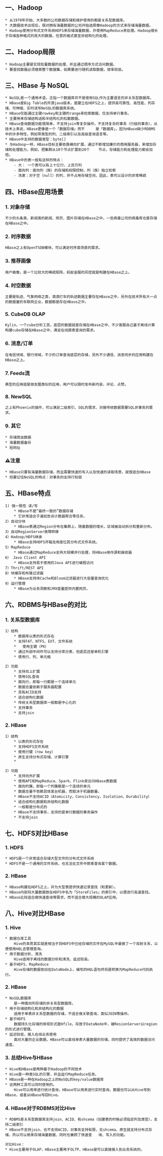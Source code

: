 ##  一、Hadoop

```
* 从1970年开始，大多数的公司数据存储和维护使用的都是关系型数据库。
* 大数据技术出现后，很对拥有海量数据的公司开始选择像Hadoop的方式来存储海量数据。
* Hadoop使用分布式文件系统HDFS来存储海量数据，并使用MapReduce来处理。Hadoop擅长于存储各种格式的庞大的数据，任意的格式甚至非结构化的处理。
```

## 二、Hadoop局限

```
* Hadoop主要是实现批量数据的处理，并且通过顺序方式访问数据。
* 要查找数据必须搜索整个数据集，如果要进行随机读取数据，效率较低。
```

## 三、HBase 与 NoSQL

```
* NoSQL是一个通用术语，泛指一个数据库并不是使用SQL作为主要语言的非关系型数据库。
* HBase是Big Table的开源java版本，是建立在HDFS之上，提供高可靠性、高性能、列存储、可伸缩、实时读写NoSQL的数据库系统。
* HBase仅能通过主键rowkey和主键的range来检索数据，仅支持单行事务。
* 主要用来存储结构话和半结构化的松散数据。
* HBase查询数据功能很简单，不支持join等复杂操作，不支持复杂的事务（行级的事务），从技术上来说，HBase更像是一个「数据存储」而不		是「数据库」，因为HBase缺少RDBMS中的许多特性，例如带类型的列、二级索引以及高级查询语言等。
* HBase中支持的数据类型：byte[]
* 与Hadoop一样，HBase目标主要依靠横向扩展，通过不断增加廉价的商用服务器，来增加存储和处理能力，例如，把集群从10个节点扩展到20个	节点，存储能力和处理能力都会加倍。
* HBase中的表一般有这样的特点：
	- 大： 一个表可以有上十亿行，上百万列
	- 面向列：面向列（族）的存储和权限控制，列（族）独立检索
	- 洗漱：对于空（null）的列，并不占用存储空间，因此，表可以设计的非常稀疏
```

## 四、HBase应用场景

### 1. 对象存储

```
不少的头条类、新闻类的新闻、网页、图片存储在HBase之中，一些病毒公司的病毒库也是存储在HBase之中。
```

### 2. 时序数据

```
HBase之上有OpenTSDB模块，可以满足时序类场景的需求。
```

### 3. 推荐画像

```
用户画像，是一个比较大的稀疏矩阵，蚂蚁金服的风控就是构建在HBase之上。
```

### 4. 时空数据

```
主要是轨迹、气象网络之类，滴滴打车的轨迹数据主要存在HBase之中，另外在技术所有大一点的数据量的车联网企业，数据都是存在HBase之中。
```

### 5. CubeDB OLAP

```
Kylin，一个cube分析工具，底层的数据就是存储在HBase之中，不少客服自己基于离线计算构建cube存储在HBase之中，满足在线报表查询的需求。
```

### 6. 消息/订单

```
在电信领域、银行领域，不少的订单查询底层的存储，另外不少通信、消息同步的应用构建在HBase之上。
```

### 7. Feeds流

```
典型的应用就是朋友圈类似的应用，用户可以随时发布新内容，评论、点赞。
```

### 8. NewSQL

```
之上有Phoenix的插件，可以满足二级索引、SQL的需求、对接传统数据需要SQL非事务的需求。
```

### 9. 其它

```
* 存储爬虫数据
* 海量数据备份
* 短网址
```

### ⚠️注意

```
* HBase只要有海量数据存储，而且需要快速的写入以及快速的读取场景，就很适合HBase
* 但要记住NoSQL的特点：对事务的支持行较弱
```



## 五、HBase特点

```
1) 强一致性 读/写
	* HBase不是“最终一致的”数据存储
	* 它非常适合于诸如告诉计数器聚合等任务。
2）自动分块
	* HBase表通过Region分布在集群上，随着数据的增长，区域被自动拆分和重新分布。
3）自动RegionServer故障转移
4）Hadoop/HDFS继承
	* HBase支持HDFS开箱及用座位其分布式文件系统。
5）MapReduce
	* HBase通过MapReduce支持大规模并行处理，将HBase用作源和接收器
6） Java Client API
	* HBase支持易于使用的Java API进行编程访问
7）Thrift/REST API
8）块缓存和布隆过滤器
	* HBase支持块Cache和Bloom过滤器进行大容量查询优化
9）运行管理
	* HBase为业务洞察和JMX度量提供内置网页。
```



## 六、RDBMS与HBase的对比

### 1. 关系型数据库

```
1）结构
	* 数据库以表的形式存在
	* 支持FAT、NTFS、EXT、文件系统
	*	使用主键（PK）
	* 通过外部中间件可以支持分库分表，但底层还是单机引擎
	* 使用行、列、单元格
```

```
2）功能
	* 支持向上扩展
	* 使用SQL查询
	* 面向行，即每一行都是一个连续单元
	* 数据总量依赖于服务器配置
	* 具有ACID支持
	* 适合结构化数据
	* 传统关系型数据库一般都是中心化的
	* 支持事务
	* 支持join
```

### 2. HBase

```
1）结构
	* 以表的形式存在
	* 支持HDFS文件系统
	* 使用行键（row key）
	* 原生支持分布式存储、计算引擎
	*
```

```
2）功能
	* 支持向外扩展
	* 使用API和MapReduce、Spark、Flink来访问HBase表数据
	* 面向列簇，即每一个列簇都是一个连续的单元
	* 数据总量不依赖具体某台机器，而取决于机器数量。
	* HBase不支持ACID（Atomicity，Consistency，Isolation、Durability）
	* 适合结构化数据和非结构化数据
	* 一般都是分布式的
	* HBase不支持事务，支持的是单行数据的事务操作
	* 不支持join
```

## 七、HDFS对比HBase

### 1. HDFS

```
* HDFS是一个非常适合存储大型文件的分布式文件系统
* HDFS不是一个通用的文件系统，也无法在文件中款素查询某个数据。
```

### 2. HBase

```
* HBase构建在HDFS之上，并为大型表提供快速记录查找（和更新）。
* HBase内部将大量数据放在HDFS中名为「StoreFiles」的索引中，以便进行高速查找。
* HBase比较适合做快速查询等需求，而不适合做大规模的OLAP应用。
```

## 八、Hive对比HBase

### 1. Hive

```
* 数据仓库工具
	Hive的本质其实就是相当于将HDFS中已经存储的文件在MySQL中最做了一个双射关系，以便使用HQL去管理查询。
* 用于数据分析、清洗
	Hive适用于离线的数据分析和清洗，延迟较高。
* 基于HDFS、MapReduce
	Hive存储的数据依旧在DataNode上，编写的HQL语句终将是转换为MapReduce代码执行。
```

### 2. HBase

```
* NoSQL数据库
	是一种面向列存储的非关系型数据库。
* 用于存储结构化和非结构化的数据
	适用于单表非关系型数据的存储，不适合做关联查询，类似JOIN等操作。
* 基于HDFS
	数据持久化存储的体现形式是Hfile，存放于DataNode中，被ResionServer以region的形式进行管理。
* 延迟较低，接入在线业务使用
	面对大量的企业数据，HBase可以直线单表大量数据的存储，同时提供了高效的数据访问速度。
```

### 3. 总结Hive与HBase

```
* Hive和HBase是两种基于Hadoop的不同技术
* Hive是一种类SQL的引擎，并且运行MapReduce任务。
* HBase是一种在Hadoop之上的NoSQL的key/value数据库
* 这两种工具可以同时使用的。
	Hive可以用来进行统计查询，HBase可以用来进行实时查询，数据也可以从Hive写到HBase，或者从HBase写回Hive。
```

### 4. HBase对于RDBMS对比Hive

```
* RDBMS是关系型数据库支持join、ACID、有shcema（创建表的时候必须指定列及类型），支持二级索引
* HBase不支持join、也不支持ACID，对事务支持有限，无shcema，原生就支持分布式存储，所以可以用来存储海量数据、同时也兼顾了快速查	询、写入的功能。

对比Hive：
* Hive主要用于OLAP，HBase主要用于OLTP，HBase是可以直接接入到业务系统的。
```
